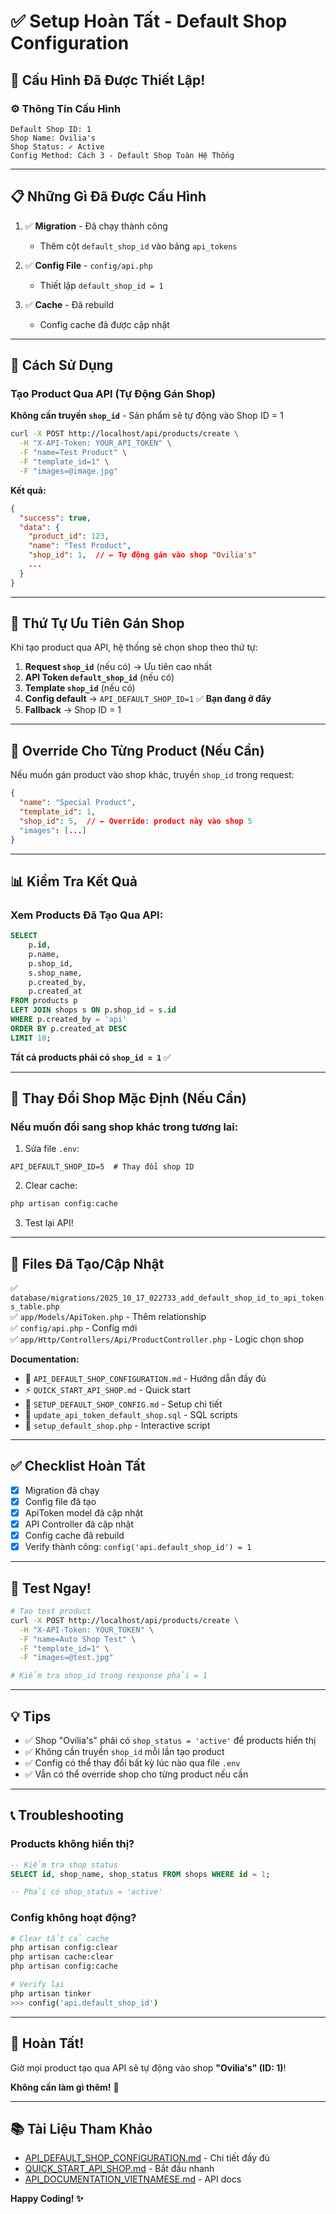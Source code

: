 # ✅ Setup Hoàn Tất - Default Shop Configuration

## 🎉 Cấu Hình Đã Được Thiết Lập!

### ⚙️ Thông Tin Cấu Hình

```
Default Shop ID: 1
Shop Name: Ovilia's
Shop Status: ✓ Active
Config Method: Cách 3 - Default Shop Toàn Hệ Thống
```

---

## 📋 Những Gì Đã Được Cấu Hình

1. ✅ **Migration** - Đã chạy thành công

    - Thêm cột `default_shop_id` vào bảng `api_tokens`

2. ✅ **Config File** - `config/api.php`

    - Thiết lập `default_shop_id = 1`

3. ✅ **Cache** - Đã rebuild
    - Config cache đã được cập nhật

---

## 🚀 Cách Sử Dụng

### Tạo Product Qua API (Tự Động Gán Shop)

**Không cần truyền `shop_id`** - Sản phẩm sẽ tự động vào Shop ID = 1

```bash
curl -X POST http://localhost/api/products/create \
  -H "X-API-Token: YOUR_API_TOKEN" \
  -F "name=Test Product" \
  -F "template_id=1" \
  -F "images=@image.jpg"
```

**Kết quả:**

```json
{
  "success": true,
  "data": {
    "product_id": 123,
    "name": "Test Product",
    "shop_id": 1,  // ← Tự động gán vào shop "Ovilia's"
    ...
  }
}
```

---

## 🎯 Thứ Tự Ưu Tiên Gán Shop

Khi tạo product qua API, hệ thống sẽ chọn shop theo thứ tự:

1. **Request `shop_id`** (nếu có) → Ưu tiên cao nhất
2. **API Token `default_shop_id`** (nếu có)
3. **Template `shop_id`** (nếu có)
4. **Config default** → `API_DEFAULT_SHOP_ID=1` ✅ **Bạn đang ở đây**
5. **Fallback** → Shop ID = 1

---

## 🔄 Override Cho Từng Product (Nếu Cần)

Nếu muốn gán product vào shop khác, truyền `shop_id` trong request:

```json
{
  "name": "Special Product",
  "template_id": 1,
  "shop_id": 5,  // ← Override: product này vào shop 5
  "images": [...]
}
```

---

## 📊 Kiểm Tra Kết Quả

### Xem Products Đã Tạo Qua API:

```sql
SELECT
    p.id,
    p.name,
    p.shop_id,
    s.shop_name,
    p.created_by,
    p.created_at
FROM products p
LEFT JOIN shops s ON p.shop_id = s.id
WHERE p.created_by = 'api'
ORDER BY p.created_at DESC
LIMIT 10;
```

**Tất cả products phải có `shop_id = 1`** ✅

---

## 🔧 Thay Đổi Shop Mặc Định (Nếu Cần)

### Nếu muốn đổi sang shop khác trong tương lai:

1. Sửa file `.env`:

```env
API_DEFAULT_SHOP_ID=5  # Thay đổi shop ID
```

2. Clear cache:

```bash
php artisan config:cache
```

3. Test lại API!

---

## 📁 Files Đã Tạo/Cập Nhật

✅ `database/migrations/2025_10_17_022733_add_default_shop_id_to_api_tokens_table.php`  
✅ `app/Models/ApiToken.php` - Thêm relationship  
✅ `config/api.php` - Config mới  
✅ `app/Http/Controllers/Api/ProductController.php` - Logic chọn shop

**Documentation:**

-   📖 `API_DEFAULT_SHOP_CONFIGURATION.md` - Hướng dẫn đầy đủ
-   ⚡ `QUICK_START_API_SHOP.md` - Quick start
-   📝 `SETUP_DEFAULT_SHOP_CONFIG.md` - Setup chi tiết
-   💾 `update_api_token_default_shop.sql` - SQL scripts
-   🔧 `setup_default_shop.php` - Interactive script

---

## ✅ Checklist Hoàn Tất

-   [x] Migration đã chạy
-   [x] Config file đã tạo
-   [x] ApiToken model đã cập nhật
-   [x] API Controller đã cập nhật
-   [x] Config cache đã rebuild
-   [x] Verify thành công: `config('api.default_shop_id') = 1`

---

## 🧪 Test Ngay!

```bash
# Tạo test product
curl -X POST http://localhost/api/products/create \
  -H "X-API-Token: YOUR_TOKEN" \
  -F "name=Auto Shop Test" \
  -F "template_id=1" \
  -F "images=@test.jpg"

# Kiểm tra shop_id trong response phải = 1
```

---

## 💡 Tips

-   ✅ Shop "Ovilia's" phải có `shop_status = 'active'` để products hiển thị
-   ✅ Không cần truyền `shop_id` mỗi lần tạo product
-   ✅ Config có thể thay đổi bất kỳ lúc nào qua file `.env`
-   ✅ Vẫn có thể override shop cho từng product nếu cần

---

## 📞 Troubleshooting

### Products không hiển thị?

```sql
-- Kiểm tra shop status
SELECT id, shop_name, shop_status FROM shops WHERE id = 1;

-- Phải có shop_status = 'active'
```

### Config không hoạt động?

```bash
# Clear tất cả cache
php artisan config:clear
php artisan cache:clear
php artisan config:cache

# Verify lại
php artisan tinker
>>> config('api.default_shop_id')
```

---

## 🎊 Hoàn Tất!

Giờ mọi product tạo qua API sẽ tự động vào shop **"Ovilia's" (ID: 1)**!

**Không cần làm gì thêm!** 🚀

---

## 📚 Tài Liệu Tham Khảo

-   [API_DEFAULT_SHOP_CONFIGURATION.md](API_DEFAULT_SHOP_CONFIGURATION.md) - Chi tiết đầy đủ
-   [QUICK_START_API_SHOP.md](QUICK_START_API_SHOP.md) - Bắt đầu nhanh
-   [API_DOCUMENTATION_VIETNAMESE.md](API_DOCUMENTATION_VIETNAMESE.md) - API docs

**Happy Coding! ✨**
